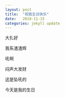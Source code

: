 ```yaml
---
layout: post
title:  "祝我生日快乐"
date:   2019-11-15  
categories: jekyll update
---
```


大扎好

我系渣渣辉

吼啊

闷声大发财

这是坠吼的

今天是我的生日
